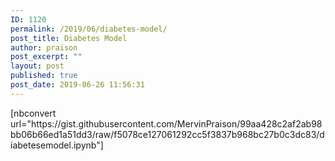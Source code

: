 ```yaml
---
ID: 1120
permalink: /2019/06/diabetes-model/
post_title: Diabetes Model
author: praison
post_excerpt: ""
layout: post
published: true
post_date: 2019-06-26 11:56:31
---
```

<!-- wp:paragraph -->
<p>[nbconvert url="https://gist.githubusercontent.com/MervinPraison/99aa428c2af2ab98bb06b66ed1a51dd3/raw/f5078ce127061292cc5f3837b968bc27b0c3dc83/diabetesemodel.ipynb"]</p>
<!-- /wp:paragraph -->